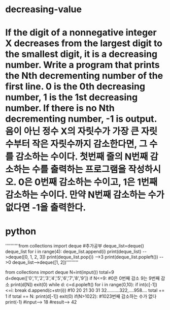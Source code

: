 # decreasing-value
# If the digit of a nonnegative integer X decreases from the largest digit to the smallest digit, it is a decreasing number. Write a program that prints the Nth decrementing number of the first line. 0 is the 0th decreasing number, 1 is the 1st decreasing number. If there is no Nth decrementing number, -1 is output. 음이 아닌 정수 X의 자릿수가 가장 큰 자릿수부터 작은 자릿수까지 감소한다면, 그 수를 감소하는 수이다. 첫번째 줄의 N번째 감소하는 수를 출력하는 프로그램을 작성하시오. 0은 0번째 감소하는 수이고, 1은 1번째 감소하는 수이다. 만약 N번째 감소하는 수가 없다면 -1을 출력한다. 
# python 

''''''''''from collections import deque #추가공부
deque_list=deque()
deque_list
for i in range(4):
    deque_list.append(i)
print(deque_list) -->deque([0, 1, 2, 3])
print(deque_list.pop()) -->3
print(deque_list.popleft()) -->0
deque_list-->deque([1, 2])'''''''''

from collections import deque
N=int(input())
total=9
d=deque(['0','1','2','3','4','5','6','7','8','9'])
if N<=9: #0은 0번째 감소 9는 9번째 감소 
    print(d[N])
    exit(0)
while d:
    c=d.popleft()
    for i in range(0,10):
        if int(c[-1])<=i:
            break
        d.append(c+str(i)) #10 20 21 30 31 32..........322,....958....
        total += 1
        if total == N: 
            print(d[-1])
            exit(0)
if(N>1022): #1023번째 감소하는 수가 없다
    print(-1)
#input--> 18
#result--> 42
